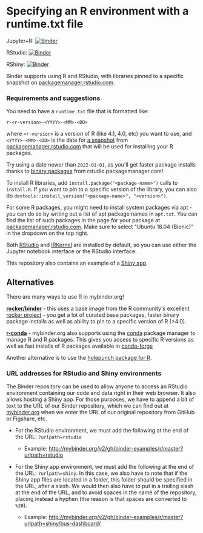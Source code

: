# Specifying an R environment with a runtime.txt file

Jupyter+R: [![Binder](http://mybinder.org/badge_logo.svg)](http://mybinder.org/v2/gh/dojodemos/r/master?filepath=index.ipynb)

RStudio: [![Binder](http://mybinder.org/badge_logo.svg)](http://mybinder.org/v2/gh/dojodemos/r/master?urlpath=rstudio)

RShiny: [![Binder](http://mybinder.org/badge_logo.svg)](http://mybinder.org/v2/gh/dojodemos/r/master?urlpath=shiny/bus-dashboard/)

Binder supports using R and RStudio, with libraries pinned to a specific
snapshot on [packagemanager.rstudio.com](https://packagemanager.rstudio.com/client/#/).

### Requirements and suggestions

You need to have a `runtime.txt` file that is formatted like:

```
r-<r-version>-<YYYY>-<MM>-<DD>
```

where `<r-version>` is a version of R (like 4.1, 4.0, etc) you want to use,
and `<YYYY>-<MM>-<DD>` is the date for [a snapshot](https://packagemanager.rstudio.com/client/#/repos/1/overview)
from [packagemanager.rstudio.com](https://packagemanager.rstudio.com) that will
be used for installing your R packages.

Try using a date newer than `2022-01-01`, as you'll get faster
package installs thanks to [binary packages](https://www.rstudio.com/blog/package-manager-v1-1-no-interruptions/)
from rstudio.packagemanager.com!

To install R libraries, add `install.package("<package-name>")` calls to
`install.R`. If you want to pin to a specific version of the library, you
can also do `devtools::install_version("<package-name>", "<version>")`.

For some R packages, you might need to install system packages via apt - you can
do so by writing out a list of apt package names in `apt.txt`. You can find
the list of such packages in the page for your package at
[packagemanager.rstudio.com](https://packagemanager.rstudio.com/client/#/). Make sure
to select "Ubuntu 18.04 (Bionic)" in the dropdown on the top right.

Both [RStudio](https://www.rstudio.com/) and [IRKernel](https://irkernel.github.io/)
are installed by default, so you can use either the Jupyter notebook interface or
the RStudio interface.

This repository also contains an example of a [Shiny app](https://github.com/binder-examples/r/tree/master/bus-dashboard).

## Alternatives

There are many ways to use R in mybinder.org!

**[rocker/binder](https://github.com/rocker-org/binder/)** - this uses a base image from the R community's
excellent [rocker project](https://www.rocker-project.org/) - you get a lot of curated base
packages, faster binary package installs as well as ability to pin to a specific version of R (>4.0).

**[r-conda](https://github.com/binder-examples/r-conda)** - mybinder.org also
supports using the [conda](https://conda.io) package manager to manage R and R packages.
This gives you access to specific R versions as well as fast installs of R
packages available in [conda-forge](https://conda-forge.org/)

Another alternative is to use the [holepunch package for R](https://karthik.github.io/holepunch/articles/getting_started.html).

### URL addresses for RStudio and Shiny environments

The Binder repository can be used to allow anyone to access an RStudio environment containing our code and data right
in their web browser. It also allows hosting a Shiny app. For those purposes, we have to append a bit of text to the
URL of our Binder repository, which we can find out at [mybinder.org](https://mybinder.org/) when we enter
the URL of our original repository from GitHub or Figshare, etc.

- For the RStudio environment, we must add the following at the end of the URL: `?urlpath=rstudio`

  - Example: http://mybinder.org/v2/gh/binder-examples/r/master?urlpath=rstudio

- For the Shiny app environment, we must add the following at the end of the URL: `?urlpath=shiny`. In this case, we
also have to note that if the Shiny app files are located in a folder, this folder should be specified in the URL,
after a slash. We would then also have to put in a trailing slash at the end of the URL, and to avoid spaces in the
name of the repository, placing instead a hyphen (the reason is that spaces are converted to `%20`).

  - Example: http://mybinder.org/v2/gh/binder-examples/r/master?urlpath=shiny/bus-dashboard/
